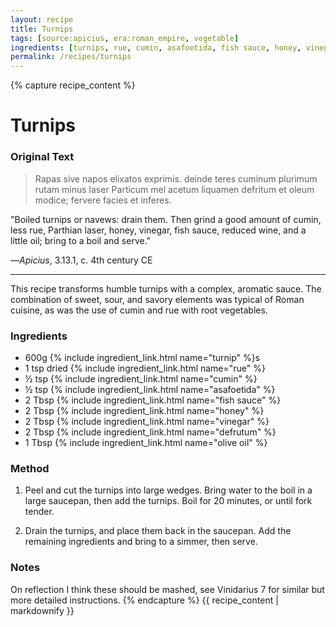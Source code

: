 ```yaml
---
layout: recipe
title: Turnips
tags: [source:apicius, era:roman_empire, vegetable]
ingredients: [turnips, rue, cumin, asafoetida, fish sauce, honey, vinegar, defrutum, olive oil]
permalink: /recipes/turnips
---
```


{% capture recipe_content %}
# Turnips

### Original Text
> Rapas sive napos elixatos exprimis. deinde teres cuminum plurimum rutam minus laser Particum mel acetum liquamen defritum et oleum modice; fervere facies et inferes.

"Boiled turnips or navews: drain them. Then grind a good amount of cumin, less rue, Parthian laser, honey, vinegar, fish sauce, reduced wine, and a little oil; bring to a boil and serve."

—*Apicius*, 3.13.1, c. 4th century CE

___

This recipe transforms humble turnips with a complex, aromatic sauce. The combination of sweet, sour, and savory elements was typical of Roman cuisine, as was the use of cumin and rue with root vegetables.

### Ingredients
- 600g {% include ingredient_link.html name="turnip" %}s  
- 1 tsp dried {% include ingredient_link.html name="rue" %}  
- ½ tsp {% include ingredient_link.html name="cumin" %}  
- ½ tsp {% include ingredient_link.html name="asafoetida" %}  
- 2 Tbsp {% include ingredient_link.html name="fish sauce" %}  
- 2 Tbsp {% include ingredient_link.html name="honey" %}  
- 2 Tbsp {% include ingredient_link.html name="vinegar" %}  
- 2 Tbsp {% include ingredient_link.html name="defrutum" %}  
- 1 Tbsp {% include ingredient_link.html name="olive oil" %}

### Method
1. Peel and cut the turnips into large wedges. Bring water to the boil in a large saucepan, then add the turnips. Boil for 20 minutes, or until fork tender.

2. Drain the turnips, and place them back in the saucepan. Add the remaining ingredients and bring to a simmer, then serve.

### Notes
On reflection I think these should be mashed, see Vinidarius 7 for similar but more detailed instructions.
{% endcapture %}
{{ recipe_content | markdownify }}